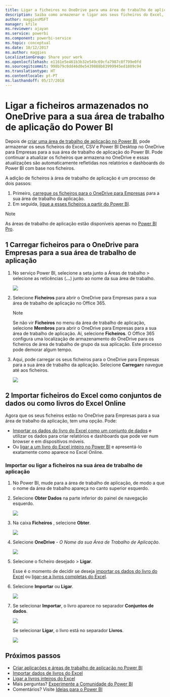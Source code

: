 ```yaml
---
title: Ligar a ficheiros no OneDrive para uma área de trabalho de aplicação do Power BI
description: Saiba como armazenar e ligar aos seus ficheiros do Excel, CSV e Power BI Desktop no OneDrive para a sua área de trabalho de aplicação do Power BI.
author: maggiesMSFT
manager: kfile
ms.reviewer: ajayan
ms.service: powerbi
ms.component: powerbi-service
ms.topic: conceptual
ms.date: 10/12/2017
ms.author: maggies
LocalizationGroup: Share your work
ms.openlocfilehash: e1161e5e461b3b32e549c69cfa7987c8f799e0fd
ms.sourcegitcommit: 998b79c0dd46d0e5439888b83999945ed1809c94
ms.translationtype: HT
ms.contentlocale: pt-PT
ms.lasthandoff: 05/17/2018
---
```

# <a name="connect-to-files-stored-in-onedrive-for-your-power-bi-app-workspace"></a>Ligar a ficheiros armazenados no OneDrive para a sua área de trabalho de aplicação do Power BI
Depois de [criar uma área de trabalho de aplicação no Power BI](service-create-distribute-apps.md), pode armazenar os seus ficheiros do Excel, CSV e Power BI Desktop no OneDrive para Empresas para a sua área de trabalho de aplicação do Power BI. Pode continuar a atualizar os ficheiros que armazena no OneDrive e essas atualizações são automaticamente refletidas nos relatórios e dashboards do Power BI com base nos ficheiros. 

A adição de ficheiros à área de trabalho de aplicação é um processo de dois passos: 

1. Primeiro, [carregue os ficheiros para o OneDrive para Empresas](service-connect-to-files-in-app-workspace-onedrive-for-business.md#1-upload-files-to-the-onedrive-for-business-for-your-app-workspace) para a sua área de trabalho da aplicação.
2. Em seguida, [ligue a esses ficheiros a partir do Power BI](service-connect-to-files-in-app-workspace-onedrive-for-business.md#2-import-excel-files-as-datasets-or-as-excel-online-workbooks).

> [!NOTE]
> As áreas de trabalho de aplicação estão disponíveis apenas no [Power BI Pro](service-free-vs-pro.md).
> 
> 

## <a name="1-upload-files-to-the-onedrive-for-business-for-your-app-workspace"></a>1 Carregar ficheiros para o OneDrive para Empresas para a sua área de trabalho de aplicação
1. No serviço Power BI, selecione a seta junto a Áreas de trabalho > selecione as reticências (**…**) junto ao nome da sua área de trabalho. 
   
   ![](media/service-connect-to-files-in-app-workspace-onedrive-for-business/power-bi-app-ellipsis.png)
2. Selecione **Ficheiros** para abrir o OneDrive para Empresas para a sua área de trabalho de aplicação no Office 365.
   
   > [!NOTE]
   > Se não vir **Ficheiros** no menu da área de trabalho de aplicação, selecione **Membros** para abrir o OneDrive para Empresas para a sua área de trabalho de aplicação. Aí, selecione **Ficheiros**. O Office 365 configura uma localização de armazenamento do OneDrive para os ficheiros de área de trabalho de grupo da sua aplicação. Este processo pode demorar algum tempo. 
   > 
   > 
3. Aqui, pode carregar os seus ficheiros para o OneDrive para Empresas para a sua área de trabalho da aplicação. Selecione **Carregar**e navegue até aos ficheiros.
   
   ![](media/service-connect-to-files-in-app-workspace-onedrive-for-business/pbi_grpfilesonedrive.png)

## <a name="2-import-excel-files-as-datasets-or-as-excel-online-workbooks"></a>2 Importar ficheiros do Excel como conjuntos de dados ou como livros do Excel Online
Agora que os seus ficheiros estão no OneDrive para Empresas para a sua área de trabalho da aplicação, tem uma opção. Pode: 

* [Importar os dados do livro do Excel como um conjunto de dados](service-get-data-from-files.md) e utilizar os dados para criar relatórios e dashboards que pode ver num browser e em dispositivos móveis.
* Ou [ligar a um livro do Excel inteiro no Power BI](service-excel-workbook-files.md) e apresentá-lo exatamente como aparece no Excel Online.

### <a name="import-or-connect-to-the-files-in-your-app-workspace"></a>Importar ou ligar a ficheiros na sua área de trabalho de aplicação
1. No Power BI, mude para a área de trabalho de aplicação, de modo a que o nome da área de trabalho apareça no canto superior esquerdo. 
2. Selecione **Obter Dados** na parte inferior do painel de navegação esquerdo. 
   
   ![](media/service-connect-to-files-in-app-workspace-onedrive-for-business/power-bi-app-get-data-button.png)
3. Na caixa **Ficheiros** , selecione **Obter**.
   
   ![](media/service-connect-to-files-in-app-workspace-onedrive-for-business/pbi_getfiles.png)
4. Selecione **OneDrive** - *O Nome da sua Área de Trabalho de Aplicação*.
   
    ![](media/service-connect-to-files-in-app-workspace-onedrive-for-business/pbi_grp_one_drive_shrpt.png)
5. Selecione o ficheiro desejado > **Ligar**.
   
    Esse é o momento de decidir se deseja [importar os dados do livro do Excel](service-get-data-from-files.md) ou [ligar-se a livros completas do Excel](service-excel-workbook-files.md).
6. Selecione **Importar** ou **Ligar**.
   
    ![](media/service-connect-to-files-in-app-workspace-onedrive-for-business/pbi_importexceldataorwholecrop.png)
7. Se selecionar **Importar**, o livro aparece no separador **Conjuntos de dados**. 
   
    ![](media/service-connect-to-files-in-app-workspace-onedrive-for-business/power-bi-app-excel-file-import.png)
   
    Se selecionar **Ligar**, o livro está no separador **Livros**.
   
    ![](media/service-connect-to-files-in-app-workspace-onedrive-for-business/power-bi-app-excel-file-connect.png)

## <a name="next-steps"></a>Próximos passos
* [Criar aplicações e áreas de trabalho de aplicação no Power BI](service-create-distribute-apps.md)
* [Importar dados de livros do Excel](service-get-data-from-files.md)
* [Ligar a livros inteiros do Excel](service-excel-workbook-files.md)
* Mais perguntas? [Experimente a Comunidade do Power BI](http://community.powerbi.com/)
* Comentários? Visite [Ideias para o Power BI](https://ideas.powerbi.com/forums/265200-power-bi)

